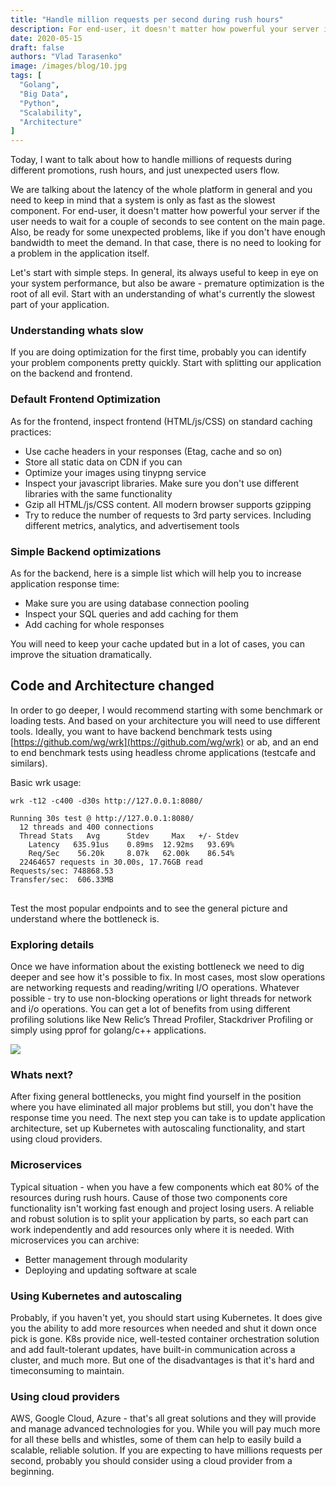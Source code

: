 ```yaml
---
title: "Handle million requests per second during rush hours"
description: For end-user, it doesn't matter how powerful your server if user needs to wait for couple seconds the see content on the main page. We are talking about latency of the whole platform in general and you need to keep in mind that a system is only as fast as the slowest component.
date: 2020-05-15
draft: false
authors: "Vlad Tarasenko"
image: /images/blog/10.jpg
tags: [
  "Golang",
  "Big Data",
  "Python",
  "Scalability",
  "Architecture"
]
---
```


Today, I want to talk about how to handle millions of requests during different promotions, rush hours, and just unexpected users flow.

We are talking about the latency of the whole platform in general and you need to keep in mind that a system is only as fast as the slowest component. For end-user, it doesn't matter how powerful your server if the user needs to wait for a couple of seconds to see content on the main page. Also, be ready for some unexpected problems, like if you don't have enough bandwidth to meet the demand. In that case, there is no need to looking for a problem in the application itself.

Let's start with simple steps. In general, its always useful to keep in eye on your system performance, but also be aware - premature optimization is the root of all evil. Start with an understanding of what's currently the slowest part of your application.

### Understanding whats slow

If you are doing optimization for the first time, probably you can identify your problem components pretty quickly. Start with splitting our application on the backend and frontend.

### Default Frontend Optimization

As for the frontend, inspect frontend (HTML/js/CSS) on standard caching practices:

- Use cache headers in your responses (Etag, cache and so on)
- Store all static data on CDN if you can
- Optimize your images using tinypng service
- Inspect your javascript libraries. Make sure you don't use different libraries with the same functionality
- Gzip all HTML/js/CSS content. All modern browser supports gzipping
- Try to reduce the number of requests to 3rd party services. Including different metrics, analytics, and advertisement tools

### Simple Backend optimizations

As for the backend, here is a simple list which will help you to increase application response time:

- Make sure you are using database connection pooling
- Inspect your SQL queries and add caching for them
- Add caching for whole responses

You will need to keep your cache updated but in a lot of cases, you can improve the situation dramatically.

## Code and Architecture changed

In order to go deeper, I would recommend starting with some benchmark or loading tests. And based on your architecture you will need to use different tools. Ideally, you want to have backend benchmark tests using [https://github.com/wg/wrk](https://github.com/wg/wrk) or ab, and an end to end benchmark tests using headless chrome applications (testcafe and similars).

Basic wrk usage:

<pre>
<code>wrk -t12 -c400 -d30s http://127.0.0.1:8080/

Running 30s test @ http://127.0.0.1:8080/
  12 threads and 400 connections
  Thread Stats   Avg      Stdev     Max   +/- Stdev
    Latency   635.91us    0.89ms  12.92ms   93.69%
    Req/Sec    56.20k     8.07k   62.00k    86.54%
  22464657 requests in 30.00s, 17.76GB read
Requests/sec: 748868.53
Transfer/sec:  606.33MB
</code>
</pre>

Test the most popular endpoints and to see the general picture and understand where the bottleneck is.

### Exploring details

Once we have information about the existing bottleneck we need to dig deeper and see how it's possible to fix. In most cases, most slow operations are networking requests and reading/writing I/O operations. Whatever possible - try to use non-blocking operations or light threads for network and i/o operations. You can get a lot of benefits from using different profiling solutions like New Relic’s Thread Profiler, Stackdriver Profiling or simply using pprof for golang/c++ applications.

![](/images/blog/post-img-1.png)

### Whats next?

After fixing general bottlenecks, you might find yourself in the position where you have eliminated all major problems but still, you don't have the response time you need. The next step you can take is to update application architecture, set up Kubernetes with autoscaling functionality, and start using cloud providers.

### Microservices

Typical situation - when you have a few components which eat 80% of the resources during rush hours. Cause of those two components core functionality isn't working fast enough and project losing users. A reliable and robust solution is to split your application by parts, so each part can work independently and add resources only where it is needed. With microservices you can archive:

- Better management through modularity
- Deploying and updating software at scale

### Using Kubernetes and autoscaling

Probably, if you haven't yet, you should start using Kubernetes. It does give you the ability to add more resources when needed and shut it down once pick is gone. K8s provide nice, well-tested container orchestration solution and add fault-tolerant updates, have built-in communication across a cluster, and much more. But one of the disadvantages is that it's hard and timeconsuming to maintain.

### Using cloud providers

AWS, Google Cloud, Azure - that's all great solutions and they will provide and manage advanced technologies for you. While you will pay much more for all these bells and whistles, some of them can help to easily build a scalable, reliable solution. If you are expecting to have millions requests per second, probably you should consider using a cloud provider from a beginning.